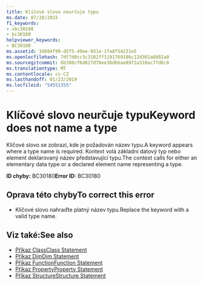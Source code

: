 ```yaml
---
title: Klíčové slovo neurčuje typu
ms.date: 07/20/2015
f1_keywords:
- vbc30180
- bc30180
helpviewer_keywords:
- BC30180
ms.assetid: 3d684f99-d5f5-49ee-931e-1fa8f54231e5
ms.openlocfilehash: 7df7d0cc3c3102ff1191769186c12d302a0882a0
ms.sourcegitcommit: 6b308cf6d627d78ee36dbbae8972a310ac7fd6c8
ms.translationtype: MT
ms.contentlocale: cs-CZ
ms.lasthandoff: 01/23/2019
ms.locfileid: "54551355"
---
```

# <a name="keyword-does-not-name-a-type"></a><span data-ttu-id="c8edd-102">Klíčové slovo neurčuje typu</span><span class="sxs-lookup"><span data-stu-id="c8edd-102">Keyword does not name a type</span></span>
<span data-ttu-id="c8edd-103">Klíčové slovo se zobrazí, kde je požadován název typu.</span><span class="sxs-lookup"><span data-stu-id="c8edd-103">A keyword appears where a type name is required.</span></span> <span data-ttu-id="c8edd-104">Kontext volá základní datový typ nebo element deklarovaný název představující typu.</span><span class="sxs-lookup"><span data-stu-id="c8edd-104">The context calls for either an elementary data type or a declared element name representing a type.</span></span>  
  
 <span data-ttu-id="c8edd-105">**ID chyby:** BC30180</span><span class="sxs-lookup"><span data-stu-id="c8edd-105">**Error ID:** BC30180</span></span>  
  
## <a name="to-correct-this-error"></a><span data-ttu-id="c8edd-106">Oprava této chyby</span><span class="sxs-lookup"><span data-stu-id="c8edd-106">To correct this error</span></span>  
  
-   <span data-ttu-id="c8edd-107">Klíčové slovo nahraďte platný název typu.</span><span class="sxs-lookup"><span data-stu-id="c8edd-107">Replace the keyword with a valid type name.</span></span>  
  
## <a name="see-also"></a><span data-ttu-id="c8edd-108">Viz také:</span><span class="sxs-lookup"><span data-stu-id="c8edd-108">See also</span></span>
- [<span data-ttu-id="c8edd-109">Příkaz Class</span><span class="sxs-lookup"><span data-stu-id="c8edd-109">Class Statement</span></span>](../../visual-basic/language-reference/statements/class-statement.md)
- [<span data-ttu-id="c8edd-110">Příkaz Dim</span><span class="sxs-lookup"><span data-stu-id="c8edd-110">Dim Statement</span></span>](../../visual-basic/language-reference/statements/dim-statement.md)
- [<span data-ttu-id="c8edd-111">Příkaz Function</span><span class="sxs-lookup"><span data-stu-id="c8edd-111">Function Statement</span></span>](../../visual-basic/language-reference/statements/function-statement.md)
- [<span data-ttu-id="c8edd-112">Příkaz Property</span><span class="sxs-lookup"><span data-stu-id="c8edd-112">Property Statement</span></span>](../../visual-basic/language-reference/statements/property-statement.md)
- [<span data-ttu-id="c8edd-113">Příkaz Structure</span><span class="sxs-lookup"><span data-stu-id="c8edd-113">Structure Statement</span></span>](../../visual-basic/language-reference/statements/structure-statement.md)

